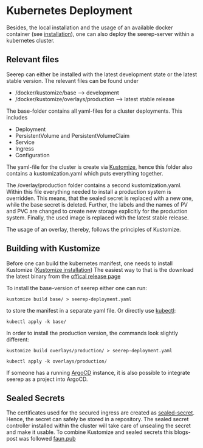 # Kubernetes Deployment

Besides, the local installation and the usage of an available docker container (see [installation](installation.md)),
one can also deploy the seerep-server within a kubernetes cluster.

## Relevant files

Seerep can either be installed with the latest development state or the latest stable version. The relevant files can
be found under

* /docker/kustomize/base --> development
* /docker/kustomize/overlays/production --> latest stable release

The base-folder contains all yaml-files for a cluster deployments. This includes

* Deployment
* PersistentVolume and PersistentVolumeClaim
* Service
* Ingress
* Configuration

The yaml-file for the cluster is create via [Kustomize](https://kubectl.docs.kubernetes.io/references/kustomize/), hence
this folder also contains a kustomization.yaml which puts everything together.

The /overlay/production folder contains a second kustomization.yaml. Within this file everything needed to install a
production system is overridden. This means, that the sealed secret is replaced with a new one, while the base secret
is deleted. Further, the labels and the names of PV and PVC are changed to create new storage explicitly for the
production system. Finally, the used image is replaced with the latest stable release.

The usage of an overlay, thereby, follows the principles of Kustomize.

## Building with Kustomize

Before one can build the kubernetes manifest, one needs to install Kustomize ([Kustomize installation](https://kubectl.docs.kubernetes.io/installation/kustomize/))
The easiest way to that is the download the latest binary from the [offical release page](https://github.com/kubernetes-sigs/kustomize/releases)

To install the base-version of seerep either one can run:

```
kustomize build base/ > seerep-deployment.yaml
```

to store the manifest in a separate yaml file. Or directly use [kubectl](https://kubernetes.io/docs/reference/kubectl/):

```
kubectl apply -k base/
```

In order to install the production version, the commands look slightly different:

```
kustomize build overlays/production/ > seerep-deployment.yaml
```

```
kubectl apply -k overlays/production/
```

If someone has a running [ArgoCD](https://argo-cd.readthedocs.io/en/stable/) instance, it is also
possible to integrate seerep as a project into ArgoCD.

## Sealed Secrets

The certificates used for the secured ingress are created as [sealed-secret](https://github.com/bitnami-labs/sealed-secrets).
Hence, the secret can safely be stored in a repository. The sealed secret controller installed
within the cluster will take care of unsealing the secret and make it usable. To combine Kustomize and
sealed secrets this blogs-post was followed [faun.pub](https://faun.pub/sealing-secrets-with-kustomize-51d1b79105d8)
